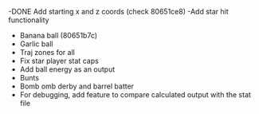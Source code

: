 -DONE Add starting x and z coords (check 80651ce8)
-Add star hit functionality
  - Banana ball (80651b7c)
  - Garlic ball
  - Traj zones for all
- Fix star player stat caps
- Add ball energy as an output
- Bunts
- Bomb omb derby and barrel batter
- For debugging, add feature to compare calculated output with the stat file

